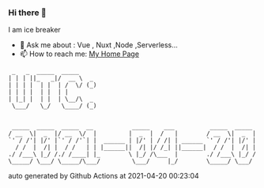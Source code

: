 ### Hi there 👋

I am ice breaker

- 💬 Ask me about : Vue , Nuxt ,Node ,Serverless...
- 📫 How to reach me: [My Home Page](https://icebreaker.top/)

```
 _   _  _____  _____     
| | | ||_   _|/  __ \  _ 
| | | |  | |  | /  \/ (_)
| | | |  | |  | |        
| |_| |  | |  | \__/\  _ 
 \___/   \_/   \____/ (_)
                         
                         
 _____  _____  _____  __           _____    ___          _____  _____ 
/ __  \|  _  |/ __  \/  |         |  _  |  /   |        / __  \|  _  |
`' / /'| |/' |`' / /'`| |  ______ | |/' | / /| | ______ `' / /'| |/' |
  / /  |  /| |  / /   | | |______||  /| |/ /_| ||______|  / /  |  /| |
./ /___\ |_/ /./ /____| |_        \ |_/ /\___  |        ./ /___\ |_/ /
\_____/ \___/ \_____/\___/         \___/     |_/        \_____/ \___/
```

auto generated by Github Actions at 2021-04-20 00:23:04
